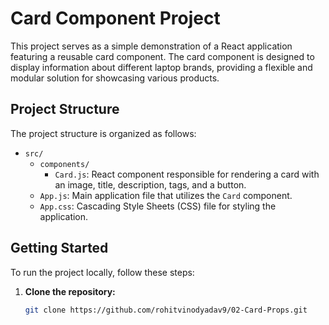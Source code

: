 # Card Component Project

This project serves as a simple demonstration of a React application featuring a reusable card component. The card component is designed to display information about different laptop brands, providing a flexible and modular solution for showcasing various products.

## Project Structure

The project structure is organized as follows:

- `src/`
  - `components/`
    - `Card.js`: React component responsible for rendering a card with an image, title, description, tags, and a button.
  - `App.js`: Main application file that utilizes the `Card` component.
  - `App.css`: Cascading Style Sheets (CSS) file for styling the application.

## Getting Started

To run the project locally, follow these steps:

1. **Clone the repository:**

   ```bash
   git clone https://github.com/rohitvinodyadav9/02-Card-Props.git
